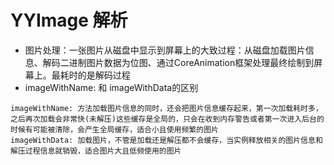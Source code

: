 # YYImage 解析
* 图片处理：一张图片从磁盘中显示到屏幕上的大致过程：从磁盘加载图片信息、解码二进制图片数据为位图、通过CoreAnimation框架处理最终绘制到屏幕上。最耗时的是解码过程
* imageWithName: 和 imageWithData的区别

```
imageWithName: 方法加载图片信息的同时，还会把图片信息缓存起来，第一次加载耗时多，之后再次加载会非常快(未解压)这些缓存是全局的，只会在收到内存警告或者第一次进入后台的时候有可能被清除，会产生全局缓存，适合小且使用频繁的图片
imageWithData: 加载图片，不管是加载还是解压都不会缓存，当实例释放相关的图片信息和解压过程信息就销毁，适合图片大且低频使用的图片

```